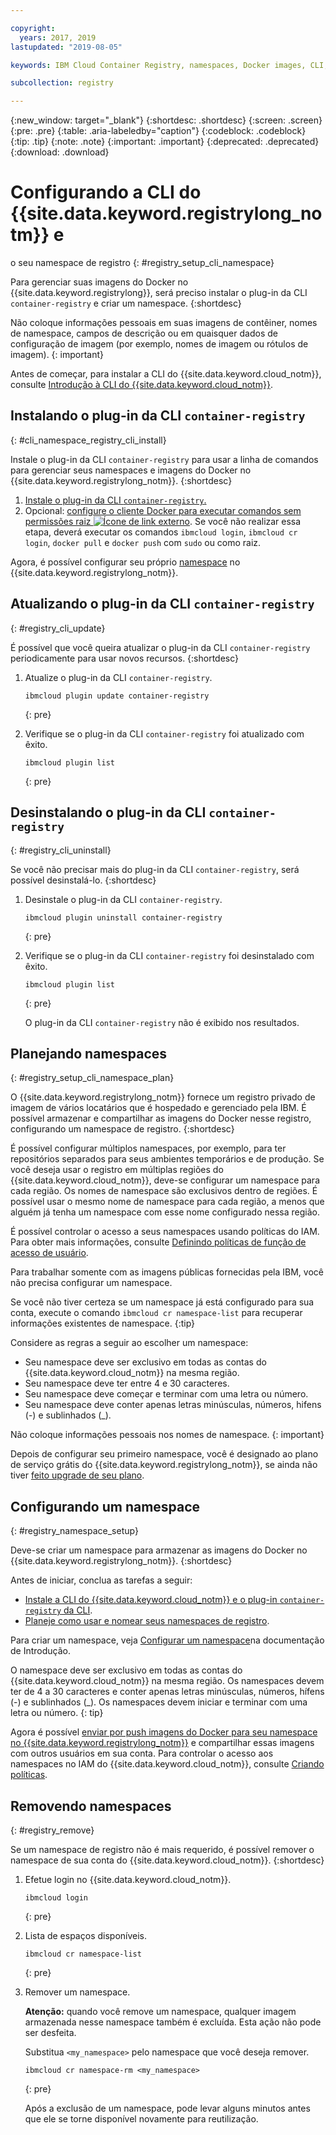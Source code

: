 ```yaml
---

copyright:
  years: 2017, 2019
lastupdated: "2019-08-05"

keywords: IBM Cloud Container Registry, namespaces, Docker images, CLI, commands, installing, registry CLI, removing namespaces, 

subcollection: registry

---
```


{:new_window: target="_blank"}
{:shortdesc: .shortdesc}
{:screen: .screen}
{:pre: .pre}
{:table: .aria-labeledby="caption"}
{:codeblock: .codeblock}
{:tip: .tip}
{:note: .note}
{:important: .important}
{:deprecated: .deprecated}
{:download: .download}

# Configurando a CLI do {{site.data.keyword.registrylong_notm}} e
o seu namespace de registro
{: #registry_setup_cli_namespace}

Para gerenciar suas imagens do Docker no {{site.data.keyword.registrylong}}, será preciso instalar o plug-in da CLI `container-registry` e criar um namespace.
{:shortdesc}

Não coloque informações pessoais em suas imagens de contêiner, nomes de namespace, campos de descrição ou em quaisquer dados de configuração de imagem (por exemplo, nomes de imagem ou rótulos de imagem).
{: important}

Antes de começar, para instalar a CLI do {{site.data.keyword.cloud_notm}}, consulte [Introdução à CLI do {{site.data.keyword.cloud_notm}}](/docs/cli?topic=cloud-cli-getting-started).

## Instalando o plug-in da CLI `container-registry`
{: #cli_namespace_registry_cli_install}

Instale o plug-in da CLI `container-registry` para usar a linha de comandos para gerenciar seus namespaces e imagens do Docker no {{site.data.keyword.registrylong_notm}}.
{:shortdesc}

1. [Instale o plug-in da CLI `container-registry`.](/docs/services/Registry?topic=registry-getting-started#gs_registry_cli_install)
2. Opcional: [configure o cliente Docker para executar comandos sem permissões raiz ![Ícone de link externo](../../icons/launch-glyph.svg "Ícone de link externo")](https://docs.docker.com/install/linux/linux-postinstall/). Se você não realizar essa etapa, deverá executar os comandos `ibmcloud login`, `ibmcloud cr login`, `docker pull` e `docker push` com `sudo` ou como raiz.

Agora, é possível configurar seu próprio [namespace](#registry_namespace_setup) no {{site.data.keyword.registrylong_notm}}.

## Atualizando o plug-in da CLI `container-registry`
{: #registry_cli_update}

É possível que você queira atualizar o plug-in da CLI `container-registry` periodicamente para usar novos recursos.
{:shortdesc}

1. Atualize o plug-in da CLI `container-registry`.

    ```
    ibmcloud plugin update container-registry
    ```
    {: pre}

2. Verifique se o plug-in da CLI `container-registry` foi atualizado com êxito.

    ```
    ibmcloud plugin list
    ```
     {: pre}

## Desinstalando o plug-in da CLI `container-registry`
{: #registry_cli_uninstall}

Se você não precisar mais do plug-in da CLI `container-registry`, será possível desinstalá-lo.
{:shortdesc}

1. Desinstale o plug-in da CLI `container-registry`.

    ```
    ibmcloud plugin uninstall container-registry
    ```
    {: pre}

2. Verifique se o plug-in da CLI `container-registry` foi desinstalado com êxito.

    ```
    ibmcloud plugin list
    ```
    {: pre}

    O plug-in da CLI `container-registry` não é exibido nos resultados.

## Planejando namespaces
{: #registry_setup_cli_namespace_plan}

O {{site.data.keyword.registrylong_notm}} fornece um registro privado de imagem de vários locatários que é hospedado e gerenciado pela IBM. É possível armazenar e compartilhar as imagens do Docker nesse registro, configurando um namespace de registro.
{:shortdesc}

É possível configurar múltiplos namespaces, por exemplo, para ter repositórios separados para seus ambientes temporários e de produção. Se você deseja usar o registro em múltiplas regiões do {{site.data.keyword.cloud_notm}}, deve-se configurar um namespace para cada região. Os nomes de namespace são exclusivos dentro de regiões. É possível usar o mesmo nome de namespace para cada região, a menos que alguém já tenha um namespace com esse nome configurado nessa região.

É possível controlar o acesso a seus namespaces usando políticas do IAM. Para obter mais informações, consulte [Definindo políticas de função de acesso de usuário](/docs/services/Registry?topic=registry-user#user).

Para trabalhar somente com as imagens públicas fornecidas pela IBM, você não precisa configurar um namespace.

Se você não tiver certeza se um namespace já está configurado para sua conta, execute o comando `ibmcloud cr namespace-list` para recuperar informações existentes de namespace.
{:tip}

Considere as regras a seguir ao escolher um namespace:

- Seu namespace deve ser exclusivo em todas as contas do {{site.data.keyword.cloud_notm}} na mesma região.
- Seu namespace deve ter entre 4 e 30 caracteres.
- Seu namespace deve começar e terminar com uma letra ou número.
- Seu namespace deve conter apenas letras minúsculas, números, hifens (-) e sublinhados (_).

Não coloque informações pessoais nos nomes de namespace.
{: important}

Depois de configurar seu primeiro namespace, você é designado ao plano de serviço grátis do {{site.data.keyword.registrylong_notm}}, se ainda não tiver [feito upgrade de seu plano](/docs/services/Registry?topic=registry-registry_overview#registry_plan_upgrade).

## Configurando um namespace
{: #registry_namespace_setup}

Deve-se criar um namespace para armazenar as imagens do Docker no {{site.data.keyword.registrylong_notm}}.
{:shortdesc}

Antes de iniciar, conclua as tarefas a seguir:

- [Instale a CLI do {{site.data.keyword.cloud_notm}} e o plug-in `container-registry` da CLI](/docs/services/Registry?topic=registry-getting-started#gs_registry_cli_install).
- [Planeje como usar e nomear seus namespaces de registro](#registry_setup_cli_namespace_plan).

Para criar um namespace, veja [Configurar um namespace](/docs/services/Registry?topic=registry-getting-started#gs_registry_namespace_add)na documentação de Introdução.

O namespace deve ser exclusivo em todas as contas do {{site.data.keyword.cloud_notm}} na mesma região. Os namespaces devem ter de 4 a 30 caracteres e conter apenas letras minúsculas, números, hífens (-) e sublinhados (_). Os namespaces devem iniciar e terminar com uma letra ou número.
{: tip}

Agora é possível [enviar por push imagens do Docker para seu namespace no {{site.data.keyword.registrylong_notm}}](/docs/services/Registry?topic=registry-registry_images_#registry_images_pushing_namespace) e compartilhar essas imagens com outros usuários em sua conta. Para controlar o acesso aos namespaces no IAM do {{site.data.keyword.cloud_notm}}, consulte [Criando políticas](/docs/services/Registry?topic=registry-user#create).

## Removendo namespaces
{: #registry_remove}

Se um namespace de registro não é mais requerido, é possível remover o namespace de sua conta do {{site.data.keyword.cloud_notm}}.
{:shortdesc}

1. Efetue login no {{site.data.keyword.cloud_notm}}.

    ```
    ibmcloud login
    ```
    {: pre}

2. Lista de espaços disponíveis.

    ```
    ibmcloud cr namespace-list
    ```
    {: pre}

3. Remover um namespace.

    **Atenção:** quando você remove um namespace, qualquer imagem armazenada nesse namespace também é excluída. Esta ação não pode ser desfeita.

    Substitua `<my_namespace>` pelo namespace que você deseja remover.

    ```
    ibmcloud cr namespace-rm <my_namespace>
    ```
    {: pre}

    Após a exclusão de um namespace, pode levar alguns minutos antes que ele se torne disponível novamente para reutilização.

